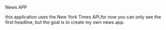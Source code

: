 News APP

this application uses the New York Times API,for now you can only see the first headline, but the goal is to create my own news app.